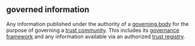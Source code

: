 ## governed information

<p class="c8"><span>Any information published under the authority of a </span><span class="c2"><a class="c3" href="#h.1wptecwzvuvz">governing body</a></span><span>&nbsp;for the purpose of governing a </span><span class="c2"><a class="c3" href="#h.a9l3odcb1s29">trust community</a></span><span>. This includes its </span><span class="c2"><a class="c3" href="#h.2x05z0r097mn">governance framework</a></span><span>&nbsp;and any information available via an authorized </span><span class="c2"><a class="c3" href="#h.5kzln6m5e8j5">trust registry</a></span><span class="c0">.</span></p>

